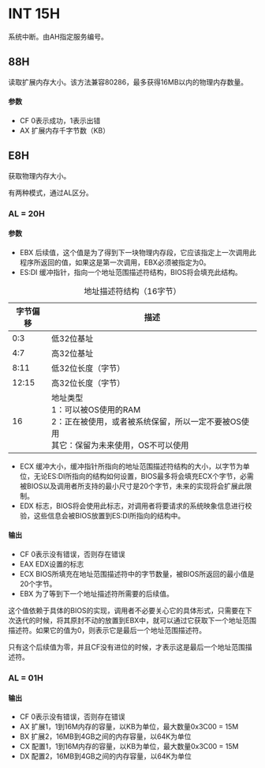 # INT 15H

系统中断。由AH指定服务编号。

## 88H
读取扩展内存大小。该方法兼容80286，最多获得16MB以内的物理内存数量。

#### 参数
- CF 0表示成功，1表示出错
- AX 扩展内存千字节数（KB）

## E8H
获取物理内存大小。

有两种模式，通过AL区分。

### AL = 20H

#### 参数
- EBX 后续值，这个值是为了得到下一块物理内存段，它应该指定上一次调用此程序所返回的值，如果这是第一次调用，EBX必须被指定为0。
- ES:DI 缓冲指针，指向一个地址范围描述符结构，BIOS将会填充此结构。


<table>
    <caption>地址描述符结构（16字节）</caption>
    <thead>
        <tr>
            <th>字节偏移</th>
            <th>描述</th>
        </tr>
    </thead>
    <tbody>
        <tr>
            <td>0:3</td>
            <td>低32位基址</td>
        </tr>
        <tr>
            <td>4:7</td>
            <td>高32位基址</td>
        </tr>
        <tr>
            <td>8:11</td>
            <td>低32位长度（字节）</td>
        </tr>
        <tr>
            <td>12:15</td>
            <td>高32位长度（字节）</td>
        </tr>
        <tr>
            <td>16</td>
            <td>
                地址类型
                <br/>1：可以被OS使用的RAM
                <br/>2：正在被使用，或者被系统保留，所以一定不要被OS使用
                <br/>其它：保留为未来使用，OS不可以使用
            </td>
        </tr>
    </tbody>
</table>

- ECX 缓冲大小，缓冲指针所指向的地址范围描述符结构的大小，以字节为单位，无论ES:DI所指向的结构如何设置，BIOS最多将会填充ECX个字节，必需被BIOS以及调用者所支持的最小尺寸是20个字节，未来的实现将会扩展此限制。
- EDX 标志，BIOS将会使用此标志，对调用者将要请求的系统映象信息进行校验，这些信息会被BIOS放置到ES:DI所指向的结构中。

#### 输出
- CF 0表示没有错误，否则存在错误
- EAX EDX设置的标志
- ECX BIOS所填充在地址范围描述符中的字节数量，被BIOS所返回的最小值是20个字节。
- EBX 为了等到下一个地址描述符所需要的后续值。

这个值依赖于具体的BIOS的实现，调用者不必要关心它的具体形式，只需要在下次迭代的时候，将其原封不动的放置到EBX中，就可以通过它获取下一个地址范围描述符。如果它的值为0，则表示它是最后一个地址范围描述符。

只有这个后续值为零，并且CF没有进位的时候，才表示这是最后一个地址范围描述符。

### AL = 01H
#### 输出
- CF 0表示没有错误，否则存在错误
- AX 扩展1，1到16M内存的容量，以KB为单位，最大数量0x3C00 = 15M
- BX 扩展2，16MB到4GB之间的内存容量，以64K为单位
- CX 配置1，1到16M内存的容量，以KB为单位，最大数量0x3C00 = 15M
- DX 配置2，16MB到4GB之间的内存容量，以64K为单位